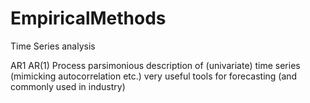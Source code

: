 # EmpiricalMethods
Time Series analysis

AR1 AR(1) Process
parsimonious description of (univariate) time series (mimicking autocorrelation etc.)
very useful tools for forecasting (and commonly used in industry)

